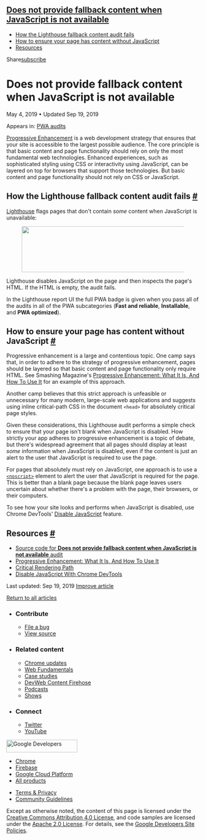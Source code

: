 ## <a href="#does-not-provide-fallback-content-when-javascript-is-not-available" class="w-toc__header--link">Does not provide fallback content when JavaScript is not available</a>

- [How the Lighthouse fallback content audit fails](#how-the-lighthouse-fallback-content-audit-fails)
- [How to ensure your page has content without JavaScript](#how-to-ensure-your-page-has-content-without-javascript)
- [Resources](#resources)

Share<a href="/newsletter/" class="gc-analytics-event w-actions__fab w-actions__fab--subscribe"><span>subscribe</span></a>

# Does not provide fallback content when JavaScript is not available

May 4, 2019 <span class="w-author__separator">•</span> Updated Sep 19, 2019

<span class="w-post-signpost__title">Appears in:</span> <a href="/lighthouse-pwa" class="w-post-signpost__link">PWA audits</a>

[Progressive Enhancement](https://en.wikipedia.org/wiki/Progressive_enhancement) is a web development strategy that ensures that your site is accessible to the largest possible audience. The core principle is that basic content and page functionality should rely on only the most fundamental web technologies. Enhanced experiences, such as sophisticated styling using CSS or interactivity using JavaScript, can be layered on top for browsers that support those technologies. But basic content and page functionality should not rely on CSS or JavaScript.

## How the Lighthouse fallback content audit fails <a href="#how-the-lighthouse-fallback-content-audit-fails" class="w-headline-link">#</a>

[Lighthouse](https://developers.google.com/web/tools/lighthouse/) flags pages that don't contain _some_ content when JavaScript is unavailable:

<figure><img src="https://web-dev.imgix.net/image/tcFciHGuF3MxnTr1y5ue01OGLBn2/durRW9Bh687rjFAIgF7P.png?auto=format" class="w-screenshot" sizes="(min-width: 800px) 800px, calc(100vw - 48px)" srcset="https://web-dev.imgix.net/image/tcFciHGuF3MxnTr1y5ue01OGLBn2/durRW9Bh687rjFAIgF7P.png?auto=format&amp;w=200 200w, https://web-dev.imgix.net/image/tcFciHGuF3MxnTr1y5ue01OGLBn2/durRW9Bh687rjFAIgF7P.png?auto=format&amp;w=228 228w, https://web-dev.imgix.net/image/tcFciHGuF3MxnTr1y5ue01OGLBn2/durRW9Bh687rjFAIgF7P.png?auto=format&amp;w=260 260w, https://web-dev.imgix.net/image/tcFciHGuF3MxnTr1y5ue01OGLBn2/durRW9Bh687rjFAIgF7P.png?auto=format&amp;w=296 296w, https://web-dev.imgix.net/image/tcFciHGuF3MxnTr1y5ue01OGLBn2/durRW9Bh687rjFAIgF7P.png?auto=format&amp;w=338 338w, https://web-dev.imgix.net/image/tcFciHGuF3MxnTr1y5ue01OGLBn2/durRW9Bh687rjFAIgF7P.png?auto=format&amp;w=385 385w, https://web-dev.imgix.net/image/tcFciHGuF3MxnTr1y5ue01OGLBn2/durRW9Bh687rjFAIgF7P.png?auto=format&amp;w=439 439w, https://web-dev.imgix.net/image/tcFciHGuF3MxnTr1y5ue01OGLBn2/durRW9Bh687rjFAIgF7P.png?auto=format&amp;w=500 500w, https://web-dev.imgix.net/image/tcFciHGuF3MxnTr1y5ue01OGLBn2/durRW9Bh687rjFAIgF7P.png?auto=format&amp;w=571 571w, https://web-dev.imgix.net/image/tcFciHGuF3MxnTr1y5ue01OGLBn2/durRW9Bh687rjFAIgF7P.png?auto=format&amp;w=650 650w, https://web-dev.imgix.net/image/tcFciHGuF3MxnTr1y5ue01OGLBn2/durRW9Bh687rjFAIgF7P.png?auto=format&amp;w=741 741w, https://web-dev.imgix.net/image/tcFciHGuF3MxnTr1y5ue01OGLBn2/durRW9Bh687rjFAIgF7P.png?auto=format&amp;w=845 845w, https://web-dev.imgix.net/image/tcFciHGuF3MxnTr1y5ue01OGLBn2/durRW9Bh687rjFAIgF7P.png?auto=format&amp;w=964 964w, https://web-dev.imgix.net/image/tcFciHGuF3MxnTr1y5ue01OGLBn2/durRW9Bh687rjFAIgF7P.png?auto=format&amp;w=1098 1098w, https://web-dev.imgix.net/image/tcFciHGuF3MxnTr1y5ue01OGLBn2/durRW9Bh687rjFAIgF7P.png?auto=format&amp;w=1252 1252w, https://web-dev.imgix.net/image/tcFciHGuF3MxnTr1y5ue01OGLBn2/durRW9Bh687rjFAIgF7P.png?auto=format&amp;w=1428 1428w, https://web-dev.imgix.net/image/tcFciHGuF3MxnTr1y5ue01OGLBn2/durRW9Bh687rjFAIgF7P.png?auto=format&amp;w=1600 1600w" width="800" height="120" /></figure>Lighthouse disables JavaScript on the page and then inspects the page's HTML. If the HTML is empty, the audit fails.

In the Lighthouse report UI the full PWA badge is given when you pass all of the audits in all of the PWA subcategories (**Fast and reliable**, **Installable**, and **PWA optimized**).

## How to ensure your page has content without JavaScript <a href="#how-to-ensure-your-page-has-content-without-javascript" class="w-headline-link">#</a>

Progressive enhancement is a large and contentious topic. One camp says that, in order to adhere to the strategy of progressive enhancement, pages should be layered so that basic content and page functionality only require HTML. See Smashing Magazine's [Progressive Enhancement: What It Is, And How To Use It](https://www.smashingmagazine.com/2009/04/progressive-enhancement-what-it-is-and-how-to-use-it/) for an example of this approach.

Another camp believes that this strict approach is unfeasible or unnecessary for many modern, large-scale web applications and suggests using inline critical-path CSS in the document `<head>` for absolutely critical page styles.

Given these considerations, this Lighthouse audit performs a simple check to ensure that your page isn't blank when JavaScript is disabled. How strictly your app adheres to progressive enhancement is a topic of debate, but there's widespread agreement that all pages should display at least _some_ information when JavaScript is disabled, even if the content is just an alert to the user that JavaScript is required to use the page.

For pages that absolutely must rely on JavaScript, one approach is to use a [`<noscript>`](https://developer.mozilla.org/en-US/docs/Web/HTML/Element/noscript) element to alert the user that JavaScript is required for the page. This is better than a blank page because the blank page leaves users uncertain about whether there's a problem with the page, their browsers, or their computers.

To see how your site looks and performs when JavaScript is disabled, use Chrome DevTools' [Disable JavaScript](https://developers.google.com/web/tools/chrome-devtools/javascript/disable) feature.

## Resources <a href="#resources" class="w-headline-link">#</a>

- [Source code for **Does not provide fallback content when JavaScript is not available** audit](https://github.com/GoogleChrome/lighthouse/blob/master/lighthouse-core/audits/without-javascript.js)
- [Progressive Enhancement: What It Is, And How To Use It](https://www.smashingmagazine.com/2009/04/progressive-enhancement-what-it-is-and-how-to-use-it/)
- [Critical Rendering Path](https://developers.google.com/web/fundamentals/performance/critical-rendering-path/)
- [Disable JavaScript With Chrome DevTools](https://developers.google.com/web/tools/chrome-devtools/javascript/disable)

<span class="w-mr--sm">Last updated: Sep 19, 2019 </span>[Improve article](https://github.com/GoogleChrome/web.dev/blob/master/src/site/content/en/lighthouse-pwa/without-javascript/index.md)

<a href="/lighthouse-pwa" class="gc-analytics-event w-article-navigation__link w-article-navigation__link--back w-article-navigation__link--single">Return to all articles</a>

- ### Contribute

  - <a href="https://github.com/GoogleChrome/web.dev/issues/new?assignees=&amp;labels=bug&amp;template=bug_report.md&amp;title=" class="w-footer__linkbox-link">File a bug</a>
  - <a href="https://github.com/googlechrome/web.dev" class="w-footer__linkbox-link">View source</a>

- ### Related content

  - <a href="https://blog.chromium.org/" class="w-footer__linkbox-link">Chrome updates</a>
  - <a href="https://developers.google.com/web/" class="w-footer__linkbox-link">Web Fundamentals</a>
  - <a href="https://developers.google.com/web/showcase/" class="w-footer__linkbox-link">Case studies</a>
  - <a href="https://devwebfeed.appspot.com/" class="w-footer__linkbox-link">DevWeb Content Firehose</a>
  - <a href="/podcasts/" class="w-footer__linkbox-link">Podcasts</a>
  - <a href="/shows/" class="w-footer__linkbox-link">Shows</a>

- ### Connect

  - <a href="https://www.twitter.com/ChromiumDev" class="w-footer__linkbox-link">Twitter</a>
  - <a href="https://www.youtube.com/user/ChromeDevelopers" class="w-footer__linkbox-link">YouTube</a>

<a href="https://developers.google.com/" class="w-footer__utility-logo-link"><img src="/images/lockup-color.png" alt="Google Developers" class="w-footer__utility-logo" width="185" height="33" /></a>

- <a href="https://developer.chrome.com/" class="w-footer__utility-link">Chrome</a>
- <a href="https://firebase.google.com/" class="w-footer__utility-link">Firebase</a>
- <a href="https://cloud.google.com/" class="w-footer__utility-link">Google Cloud Platform</a>
- <a href="https://developers.google.com/products" class="w-footer__utility-link">All products</a>

<!-- -->

- <a href="https://policies.google.com/" class="w-footer__utility-link">Terms &amp; Privacy</a>
- <a href="/community-guidelines/" class="w-footer__utility-link">Community Guidelines</a>

Except as otherwise noted, the content of this page is licensed under the [Creative Commons Attribution 4.0 License](https://creativecommons.org/licenses/by/4.0/), and code samples are licensed under the [Apache 2.0 License](https://www.apache.org/licenses/LICENSE-2.0). For details, see the [Google Developers Site Policies](https://developers.google.com/terms/site-policies).
